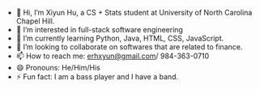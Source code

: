 - 👋 Hi, I’m Xiyun Hu, a CS + Stats student at University of North Carolina Chapel Hill.
- 👀 I’m interested in full-stack software engineering
- 🌱 I’m currently learning Python, Java, HTML, CSS, JavaScript.
- 💞️ I’m looking to collaborate on softwares that are related to finance.
- 📫 How to reach me: erhxyun@gmail.com/ 984-363-0710
- 😄 Pronouns: He/Him/His
- ⚡ Fun fact: I am a bass player and I have a band.

<!---
ErHxyun/ErHxyun is a ✨ special ✨ repository because its `README.md` (this file) appears on your GitHub profile.
You can click the Preview link to take a look at your changes.
--->
